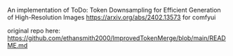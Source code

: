 An implementation of ToDo: Token Downsampling for Efficient Generation of High-Resolution Images https://arxiv.org/abs/2402.13573 for comfyui


original repo here: https://github.com/ethansmith2000/ImprovedTokenMerge/blob/main/README.md